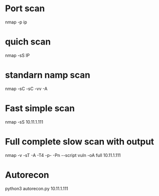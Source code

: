 # Port scan

nmap -p ip

# quich scan

nmap -sS IP

# standarn namp scan

nmap -sC -sC -vv -A 

# Fast simple scan
nmap -sS 10.11.1.111

# Full complete slow scan with output
nmap -v -sT -A -T4 -p- -Pn --script vuln -oA full 10.11.1.111

# Autorecon
python3 autorecon.py 10.11.1.111
